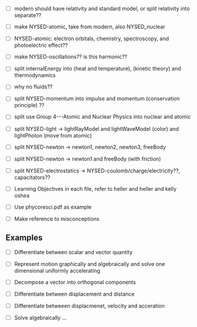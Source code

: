 
-[ ] modern should have relativity and standard model, or split relativity into separate??

-[ ] make NYSED-atomic, take from modern, also NYSED_nuclear
-[ ] NYSED-atomic: electron orbitals, chemistry, spectroscopy, and photoelectric effect??

-[ ] make NYSED-oscillations?? is this harmonic??

-[ ] split internalEnergy into (heat and temperature), (kinetic theory) and thermodynamics

-[ ] why no fluids??

-[ ] split NYSED-momentum into impulse and momentum (conservation principle) ??

-[ ] split use Group 4---Atomic and Nuclear Physics into nuclear and atomic

-[ ] split NYSED-light -> lightRayModel and lightWaveModel (color) and lightPhoton (move from atomic)

-[ ] split NYSED-newton -> newton1, newton2, newton3, freeBody 
-[ ] split NYSED-newton -> newton1 and freeBody (with friction)

-[ ] split NYSED-electrostatics -> NYSED-coulomb/charge/electricity??,   capacitators?? 



-[ ] Learning Objectives in each file, refer to heller and heller and kelly oshea
-[ ] Use phycoresci.pdf as example
-[ ] Make reference to misconceptions

## Examples

-[ ] Differentiate between scalar and vector quantity
-[ ] Represent motion graphically and algebraically and solve one dimensional uniformly accelerating 
-[ ] Decompose a vector into orthogonal components
-[ ] Differentiate between displacement and distance
-[ ] Differentiate betweeen displacmenet, velocity and acceration
-[ ] Solve algebraically ...



